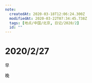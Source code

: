 ```yaml
---
note:
  createdAt: 2020-03-18T12:06:24.300Z
  modifiedAt: 2020-03-22T07:34:45.738Z
  tags: [地点/中国/北京, 日记/2020/2]
  id: ""
---
```


# 2020/2/27

<!-- @timer "date":"Thu Feb 27 2020 09:30:34 GMT+0800 (CST) -->

早

<!-- @timer "date":"Thu Feb 27 2020 22:47:37 GMT+0800 (CST)","duration":"about 13 hours -->

晚
